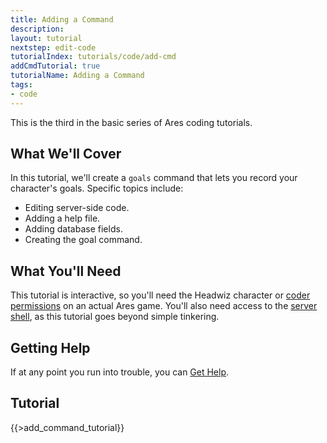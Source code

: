 ```yaml
---
title: Adding a Command
description:
layout: tutorial
nextstep: edit-code
tutorialIndex: tutorials/code/add-cmd
addCmdTutorial: true
tutorialName: Adding a Command
tags: 
- code
---
```


This is the third in the basic series of Ares coding tutorials.

## What We'll Cover

In this tutorial, we'll create a `goals` command that lets you record your character's goals.  Specific topics include:

* Editing server-side code.
* Adding a help file.
* Adding database fields.
* Creating the goal command.

## What You'll Need

This tutorial is interactive, so you'll need the Headwiz character or [coder permissions](/tutorials/manage/roles) on an actual Ares game.  You'll also need access to the [server shell](/tutorials/manage/server-shell), as this tutorial goes beyond simple tinkering.

## Getting Help

If at any point you run into trouble, you can [Get Help](/feedback).

## Tutorial

{{>add_command_tutorial}}